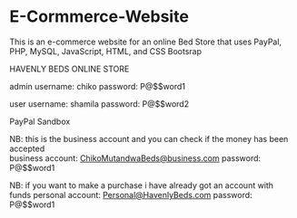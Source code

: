 # E-Cormmerce-Website
This is an e-commerce website for an online Bed Store that uses PayPal, PHP, MySQL, JavaScript, HTML, and CSS Bootsrap

HAVENLY BEDS ONLINE STORE

admin
username: chiko
password: P@$$word1

user
username: shamila
password: P@$$word2

PayPal Sandbox

NB: this is the business account and you can check if the money has been accepted  
business account: ChikoMutandwaBeds@business.com
password: P@$$word1


NB: if you want to make a purchase i have already got an account with funds 
personal account: Personal@HavenlyBeds.com
password: P@$$word1

